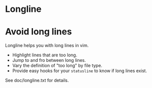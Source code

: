 # Longline
# Avoid long lines

Longline helps you with long lines in vim.

* Highlight lines that are too long.
* Jump to and fro between long lines.
* Vary the definition of "too long" by file type.
* Provide easy hooks for your `statusline` to know if long lines exist.

See doc/longline.txt for details.
